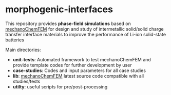 # morphogenic-interfaces
This repository provides **phase-field simulations** based on [mechanoChemFEM](https://github.com/mechanoChem/mechanoChemFEM)
for design and study of intermetallic solid/solid charge transfer interface materials to improve the performance of Li-ion solid-state batteries

Main directories: 
- **unit-tests**: Automated framework to test mechanoChemFEM and provide template codes for further development by user
- **case-studies**: Codes and input parameters for all case studies 
- **lib**: [mechanoChemFEM](https://github.com/mechanoChem/mechanoChemFEM) latest source code compatible with all studies/tests
- **utilty**: useful scripts for pre/post-processing 
